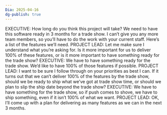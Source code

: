 ```yaml
---
Dia: 2025-04-16
dg-publish: true
---
```

EXECUTIVE: How long do you think this project will take? We need to have this 
software ready in 3 months for a trade show. I can’t give you any more team 
members, so you’ll have to do the work with your current staff. Here’s a list of 
the features we’ll need. 
PROJECT LEAD: Let me make sure I understand what you’re asking for. Is it more 
important for us to deliver 100% of these features, or is it more important to 
have something ready for the trade show?
 EXECUTIVE: We have to have something ready for the trade show. We’d like to 
have 100% of those features if possible. 
PROJECT LEAD: I want to be sure I follow through on your priorities as best I can. 
If it turns out that we can’t deliver 100% of the features by the trade show, 
should we be ready to ship what we’ve got at trade show time, or should we plan 
to slip the ship date beyond the trade show? 
EXECUTIVE: We have to have something for the trade show, so if push comes to 
shove, we have to ship something, even if it isn’t 100% of what we want. 
PROJECT LEAD: OK, I’ll come up with a plan for delivering as many features as 
we can in the next 3 months. 